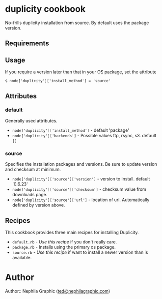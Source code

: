 duplicity cookbook
==================

No-frills duplicity installation from source.  By default uses the package version.

Requirements
------------

Usage
-----

If you require a version later than that in your OS package, set the attribute

    $ node['duplicity']['install_method'] = 'source'


Attributes
----------

### default
Generally used attributes.

- `node['duplicity']['install_method']` - default 'package'
- `node['duplicity']['backends']` - Possible values ftp, rsync, s3. default `[]`

### source
Specifies the installation packages and versions.  Be sure to update version and checksum at minimum.

- `node['duplicity']['source']['version']` - version to install. default '0.6.23'
- `node['duplicity']['source']['checksum']` - checksum value from downloads page.
- `node['duplicity']['source']['url']` - location of url.  Automatically defined by version above.

Recipes
-------
This cookbook provides three main recipes for installing Duplicity.

- `default.rb` - *Use this recipe* if you don't really care.
- `package.rb` - Installs using the primary os package.
- `source.rb` - *Use this recipe* if want to install a newer version than is available.



# Author

Author:: Nephila Graphic (<ted@nephilagraphic.com>)

